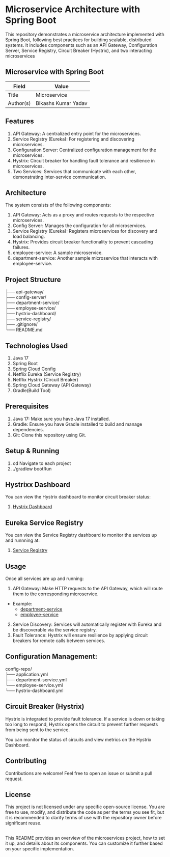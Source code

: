 # Microservice Architecture with Spring Boot

This repository demonstrates a microservice architecture implemented with Spring Boot, following best practices for building scalable, distributed systems. It includes components such as an API Gateway, Configuration Server, Service Registry, Circuit Breaker (Hystrix), and two interacting microservices

## Microservice with Spring Boot
|Field|    Value   |
|-----|-------------|
|Title|Microservice |
|Author(s)|Bikashs Kumar Yadav|

## Features
1. API Gateway: A centralized entry point for the microservices.
2. Service Registry (Eureka): For registering and discovering microservices.
3. Configuration Server: Centralized configuration management for the microservices.
4. Hystrix: Circuit breaker for handling fault tolerance and resilience in microservices.
5. Two Services: Services that communicate with each other, demonstrating inter-service communication.

## Architecture
The system consists of the following components:

1. API Gateway: Acts as a proxy and routes requests to the respective microservices.
2. Config Server: Manages the configuration for all microservices.
3. Service Registry (Eureka): Registers microservices for discovery and load balancing.
4. Hystrix: Provides circuit breaker functionality to prevent cascading failures.
5. employee-service: A sample microservice.
6. department-service: Another sample microservice that interacts with employee-service.

## Project Structure
├── api-gateway/<br>
├── config-server/<br>
├── department-service/<br>
├── employee-service/<br>
├── hystrix-dashboard/<br>
├── service-registry/<br>
├── .gitignore/<br>
└── README.md

## Technologies Used
1. Java 17
2. Spring Boot
3. Spring Cloud Config
4. Netflix Eureka (Service Registry)
5. Netflix Hystrix (Circuit Breaker)
6. Spring Cloud Gateway (API Gateway)
7. Gradle(Build Tool)

## Prerequisites
1. Java 17: Make sure you have Java 17 installed.
2. Gradle: Ensure you have Gradle installed to build and manage dependencies.
3. Git: Clone this repository using Git.

## Setup & Running
1. cd <filename> Navigate to each project
2. ./gradlew bootRun

## Hystrixx Dashboard
You can view the Hystrix dashboard to monitor circuit breaker status:
1. [Hystrix Dashboard](http://localhost:9295/hystrix)

## Eureka Service Registry
You can view the Service Registry dashboard to monitor the services up and runnning at:
1. [Service Registry](http://localhost:8761)

## Usage
Once all services are up and running:

1. API Gateway: Make HTTP requests to the API Gateway, which will route them to the corresponding microservice.
  * Example:
    * [department-service](http://localhost:8060/department/*)
    * [employee-service](http://localhost:8060/employee/*)
2. Service Discovery: Services will automatically register with Eureka and be discoverable via the service registry.
3. Fault Tolerance: Hystrix will ensure resilience by applying circuit breakers for remote calls between services.

## Configuration Management:

config-repo/<br>
├── application.yml<br>
├── department-service.yml<br>
└── employee-service.yml<br>
└── hystrix-dashboard.yml

## Circuit Breaker (Hystrix)
Hystrix is integrated to provide fault tolerance. If a service is down or taking too long to respond, Hystrix opens the circuit to prevent further requests from being sent to the service.

You can monitor the status of circuits and view metrics on the Hystrix Dashboard.

## Contributing
Contributions are welcome! Feel free to open an issue or submit a pull request.

## License
This project is not licensed under any specific open-source license. You are free to use, modify, and distribute the code as per the terms you see fit, but it is recommended to clarify terms of use with the repository owner before significant reuse.

## 
This README provides an overview of the microservices project, how to set it up, and details about its components. You can customize it further based on your specific implementation.
